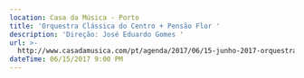```yaml
---
location: Casa da Música - Porto
title: 'Orquestra Clássica do Centro + Pensão Flor '
description: 'Direção: José Eduardo Gomes '
url: >-
  http://www.casadamusica.com/pt/agenda/2017/06/15-junho-2017-orquestra-classica-do-centro/47600/?lang=pt#tab=0
dateTime: 06/15/2017 9:00 PM
---
```



